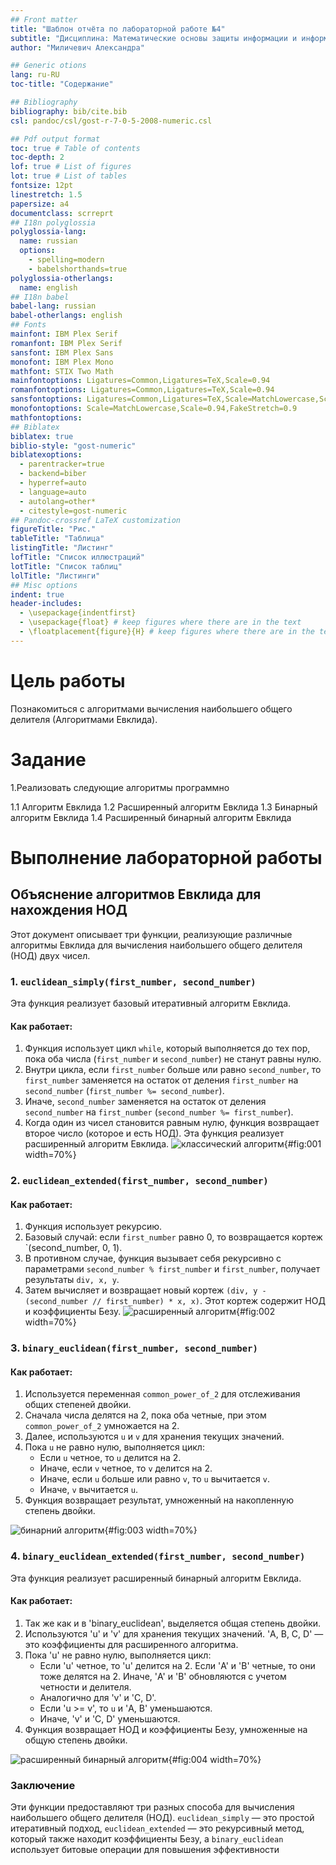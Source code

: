 ```yaml
---
## Front matter
title: "Шаблон отчёта по лабораторной работе №4"
subtitle: "Дисциплина: Математические основы защиты информации и информационной безопасности"
author: "Миличевич Александра"

## Generic otions
lang: ru-RU
toc-title: "Содержание"

## Bibliography
bibliography: bib/cite.bib
csl: pandoc/csl/gost-r-7-0-5-2008-numeric.csl

## Pdf output format
toc: true # Table of contents
toc-depth: 2
lof: true # List of figures
lot: true # List of tables
fontsize: 12pt
linestretch: 1.5
papersize: a4
documentclass: scrreprt
## I18n polyglossia
polyglossia-lang:
  name: russian
  options:
	- spelling=modern
	- babelshorthands=true
polyglossia-otherlangs:
  name: english
## I18n babel
babel-lang: russian
babel-otherlangs: english
## Fonts
mainfont: IBM Plex Serif
romanfont: IBM Plex Serif
sansfont: IBM Plex Sans
monofont: IBM Plex Mono
mathfont: STIX Two Math
mainfontoptions: Ligatures=Common,Ligatures=TeX,Scale=0.94
romanfontoptions: Ligatures=Common,Ligatures=TeX,Scale=0.94
sansfontoptions: Ligatures=Common,Ligatures=TeX,Scale=MatchLowercase,Scale=0.94
monofontoptions: Scale=MatchLowercase,Scale=0.94,FakeStretch=0.9
mathfontoptions:
## Biblatex
biblatex: true
biblio-style: "gost-numeric"
biblatexoptions:
  - parentracker=true
  - backend=biber
  - hyperref=auto
  - language=auto
  - autolang=other*
  - citestyle=gost-numeric
## Pandoc-crossref LaTeX customization
figureTitle: "Рис."
tableTitle: "Таблица"
listingTitle: "Листинг"
lofTitle: "Список иллюстраций"
lotTitle: "Список таблиц"
lolTitle: "Листинги"
## Misc options
indent: true
header-includes:
  - \usepackage{indentfirst}
  - \usepackage{float} # keep figures where there are in the text
  - \floatplacement{figure}{H} # keep figures where there are in the text
---
```



# Цель работы

Познакомиться с алгоритмами вычисления наибольшего общего делителя (Алгоритмами Евклида).

# Задание

1.Реализовать следующие алгоритмы программно

1.1 Алгоритм Евклида
1.2 Расширенный алгоритм Евклида
1.3 Бинарный алгоритм Евклида
1.4 Расширенный бинарный алгоритм Евклида

# Выполнение лабораторной работы
## Объяснение алгоритмов Евклида для нахождения НОД

Этот документ описывает три функции, реализующие различные алгоритмы Евклида для вычисления наибольшего общего делителя (НОД) двух чисел.

### 1. `euclidean_simply(first_number, second_number)`

Эта функция реализует базовый итеративный алгоритм Евклида.

#### Как работает:
1.  Функция использует цикл `while`, который выполняется до тех пор, пока оба числа (`first_number` и `second_number`) не станут равны нулю.
2.  Внутри цикла, если `first_number` больше или равно `second_number`, то `first_number` заменяется на остаток от деления `first_number` на `second_number` (`first_number %= second_number`).
3.  Иначе, `second_number` заменяется на остаток от деления `second_number` на `first_number` (`second_number %= first_number`).
4.  Когда один из чисел становится равным нулю, функция возвращает второе число (которое и есть НОД).
Эта функция реализует расширенный алгоритм Евклида.
![ классический алгоритм](images4/eucleadian_simply.jpg){#fig:001 width=70%}


### 2. `euclidean_extended(first_number, second_number)`

#### Как работает:
1.  Функция использует рекурсию.
2.  Базовый случай: если `first_number` равно 0, то возвращается кортеж `(second_number, 0, 1).
3.  В противном случае, функция вызывает себя рекурсивно с параметрами `second_number % first_number` и `first_number`, получает результаты `div, x, y`.
4.  Затем вычисляет и возвращает новый кортеж `(div, y - (second_number // first_number) * x, x)`. Этот кортеж содержит НОД и коэффициенты Безу.
![ расширенный алгоритм](images4/eucleadian_extended.jpg){#fig:002 width=70%}

### 3. `binary_euclidean(first_number, second_number)`

#### Как работает:

1.  Используется переменная `common_power_of_2` для отслеживания общих степеней двойки.
2.  Сначала числа делятся на 2, пока оба четные, при этом `common_power_of_2` умножается на 2.
3.  Далее, используются `u` и `v` для хранения текущих значений.
4.  Пока `u` не равно нулю, выполняется цикл:
    *   Если `u` четное, то `u` делится на 2.
    *   Иначе, если `v` четное, то `v` делится на 2.
    *   Иначе, если `u` больше или равно `v`, то `u` вычитается `v`.
    *   Иначе, `v` вычитается `u`.
5.  Функция возвращает результат, умноженный на накопленную степень двойки.

![бинарний алгоритм](images4/binary_eucleadian.jpg){#fig:003 width=70%}

### 4. `binary_euclidean_extended(first_number, second_number)`

Эта функция реализует расширенный бинарный алгоритм Евклида.

#### Как работает:

1.  Так же как и в 'binary_euclidean', выделяется общая степень двойки.
2.  Используются 'u' и 'v' для хранения текущих значений. 'A, B, C, D' — это коэффициенты для расширенного алгоритма.
3.  Пока 'u' не равно нулю, выполняется цикл:
    *   Если 'u' четное, то 'u' делится на 2. Если 'A' и 'B' четные, то они тоже делятся на 2. Иначе, 'A' и 'B' обновляются с учетом четности и делителя.
    *   Аналогично для 'v' и 'C, D'.
    *   Если 'u >= v', то `u` и 'A, B' уменьшаются.
    *   Иначе, 'v' и 'C, D' уменьшаются.
4.  Функция возвращает НОД и коэффициенты Безу, умноженные на общую степень двойки.

![ расширенный бинарный алгоритм](images4/binary_extended.jpg){#fig:004 width=70%}
### Заключение



Эти функции предоставляют три разных способа для вычисления наибольшего общего делителя (НОД). `euclidean_simply` — это простой итеративный подход, `euclidean_extended` — это рекурсивный метод, который также находит коэффициенты Безу, а `binary_euclidean` использует битовые операции для повышения эффективности
